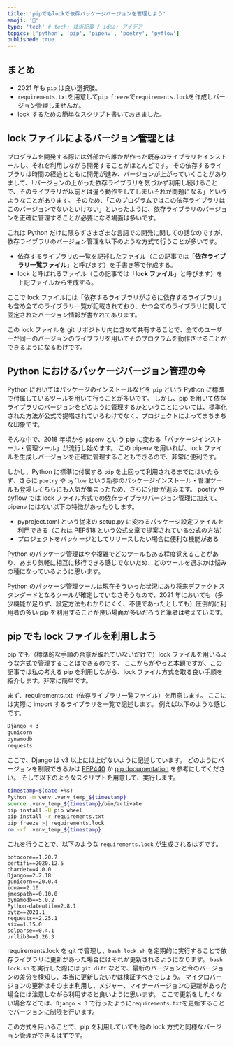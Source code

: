 ```yaml
---
title: 'pipでもlockで依存パッケージバージョンを管理しよう'
emoji: '🐍'
type: 'tech' # tech: 技術記事 / idea: アイデア
topics: ['python', 'pip', 'pipenv', 'poetry', 'pyflow']
published: true
---
```


## まとめ

- 2021 年も `pip` は良い選択肢。
- `requirements.txt`を用意して`pip freeze`で`requirements.lock`を作成しバージョン管理しませんか。
- lock するための簡単なスクリプト書いておきました。

## lock ファイルによるバージョン管理とは

プログラムを開発する際には外部から誰かが作った既存のライブラリをインストールし、それを利用しながら開発することがほとんどです。
その依存するライブラリは時間の経過とともに開発が進み、バージョンが上がっていくことがありまして、「バージョンの上がった依存ライブラリを気づかず利用し続けることで、そのライブラリが以前とは違う動作をしてしまいそれが問題になる」というようなことがあります。
そのため、「このプログラムではこの依存ライブラリはこのバージョンでないといけない」といったように、依存ライブラリのバージョンを正確に管理することが必要になる場面は多いです。

これは Python だけに限らずさまざまな言語での開発に関しての話なのですが、依存ライブラリのバージョン管理を以下のような方式で行うことが多いです。

- 依存するライブラリの一覧を記述したファイル（この記事では「**依存ライブラリ一覧ファイル**」と呼びます）を手書き等で作成する。
- lock と呼ばれるファイル（この記事では「**lock ファイル**」と呼びます）を上記ファイルから生成する。

ここで lock ファイルには「依存するライブラリがさらに依存するライブラリ」も含め全てのライブラリ一覧が記載されており、かつ全てのライブラリに関して固定されたバージョン情報が書かれてあります。

この lock ファイルを git リポジトリ内に含めて共有することで、全てのユーザーが同一のバージョンのライブラリを用いてそのプログラムを動作させることができるようになるわけです。

## Python におけるパッケージバージョン管理の今

Python においてはパッケージのインストールなどを `pip` という Python に標準で付属しているツールを用いて行うことが多いです。
しかし、pip を用いて依存ライブラリのバージョンをどのように管理するかということについては、標準化された方法が公式で提唱されているわけでなく、プロジェクトによってまちまちな印象です。

そんな中で、2018 年頃から `pipenv` という pip に変わる「パッケージインストール・管理ツール」が流行し始めます。
この pipenv を用いれば、lock ファイルを生成しバージョンを正確に管理することもできるので、非常に便利です。

しかし、Python に標準に付属する `pip` を上回って利用されるまでにはいたらず、さらに `poetry` や `pyflow` という新参のパッケージインストール・管理ツールも登場しそちらにも人気が集まったため、さらに分断が進みます。
poetry や pyflow では lock ファイル方式での依存ライブラリバージョン管理に加えて、pipenv にはない以下の特徴があったりします。

- pyproject.toml という従来の setup.py に変わるパッケージ設定ファイルを利用できる（これは PEP518 という公式文章で提案されている公式の方法）
- プロジェクトをパッケージとしてリリースしたい場合に便利な機能がある

Python のパッケージ管理はやや複雑でどのツールもある程度覚えることがあり、あまり気軽に相互に移行できる感じでないため、どのツールを選ぶかは悩みの種になっているように思います。

Python のパッケージ管理ツールは現在そういった状況にあり将来デファクトスタンダードとなるツールが確定していなさそうなので、2021 年においても（多少機能が足りず、設定方法もわかりにくく、不便であったとしても）圧倒的に利用者の多い pip を利用することが良い場面が多いだろうと筆者は考えています。

## pip でも lock ファイルを利用しよう

pip でも（標準的な手順の合意が取れていないだけで）lock ファイルを用いるような方式で管理することはできるのです。
ここからがやっと本題ですが、この記事では私の考える pip を利用しながら、lock ファイル方式を取る良い手順を紹介します。非常に簡単です。

まず、requirements.txt（依存ライブラリ一覧ファイル）を用意します。
ここには実際に import するライブラリを一覧で記述します。
例えば以下のような感じです。

```:requirements.txt
Django < 3
gunicorn
pynamodb
requests
```

ここで、Django は v3 以上には上げないように記述しています。
どのようにバージョンを制限できるかは [PEP440](https://www.Python.org/dev/peps/pep-0440/#version-specifiers) か [pip documentation](https://pip.pypa.io/en/latest/reference/pip_install/#example-requirements-file) を参考にしてください。
そして以下のようなスクリプトを用意して、実行します。

```bash:lock.sh
timestamp=$(date +%s)
Python -m venv .venv_temp_${timestamp}
source .venv_temp_${timestamp}/bin/activate
pip install -U pip wheel
pip install -r requirements.txt
pip freeze >| requirements.lock
rm -rf .venv_temp_${timestamp}
```

これを行うことで、以下のような `requirements.lock` が生成されるはずです。

```:requirements.lock
botocore==1.20.7
certifi==2020.12.5
chardet==4.0.0
Django==2.2.18
gunicorn==20.0.4
idna==2.10
jmespath==0.10.0
pynamodb==5.0.2
Python-dateutil==2.8.1
pytz==2021.1
requests==2.25.1
six==1.15.0
sqlparse==0.4.1
urllib3==1.26.3
```

requirements.lock を git で管理し、`bash lock.sh` を定期的に実行することで依存ライブラリに更新があった場合にはそれが更新されるようになります。
`bash lock.sh` を実行した際には `git diff` などで、最新のバージョンと今のバージョンの差分を検知し、本当に更新したいかは検証すべきでしょう。
マイクロバージョンの更新はそのまま利用し、メジャー、マイナーバージョンの更新があった場合には注意しながら利用すると良いように思います。
ここで更新をしたくない場合などでは、`Django < 3` で行ったように`requirements.txt`を更新することでバージョンに制限を行います。

この方式を用いることで、pip を利用していても他の lock 方式と同様なバージョン管理ができるはずです。
